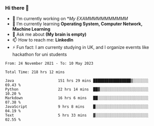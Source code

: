 ### Hi there 👋
- 🔭 I’m currently working on **My EXAMMMMMMMMMMM*
- 🌱 I’m currently learning **Operating System, Computer Network, Machine Learning**
- 💬 Ask me about **(My brain is empty)**
- 📫 How to reach me: **LinkedIn**
- ⚡ Fun fact: I am currenty studying in UK, and I organize evernts like hackathon for uni students

<!--START_SECTION:waka-->

```text
From: 24 November 2021 - To: 10 May 2023

Total Time: 218 hrs 12 mins

Java                    151 hrs 29 mins █████████████████▒░░░░░░░   69.43 %
Python                  22 hrs 14 mins  ██▓░░░░░░░░░░░░░░░░░░░░░░   10.20 %
Markdown                16 hrs 6 mins   ██░░░░░░░░░░░░░░░░░░░░░░░   07.38 %
JavaScript              9 hrs 8 mins    █░░░░░░░░░░░░░░░░░░░░░░░░   04.19 %
Text                    5 hrs 33 mins   ▓░░░░░░░░░░░░░░░░░░░░░░░░   02.55 %
```

<!--END_SECTION:waka-->
